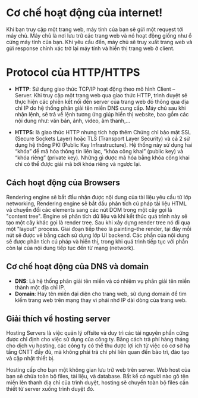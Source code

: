 # Cơ chế hoạt động của internet!

Khi bạn truy cập một trang web, máy tính của bạn sẽ gửi một request tới máy chủ. Máy chủ là nơi lưu trữ các trang web và nó hoạt động giống như ổ cứng máy tính của bạn. Khi yêu cầu đến, máy chủ sẽ truy xuất trang web và gửi response chính xác trở lại máy tính và hiển thị trang web ở client.  


# Protocol của HTTP/HTTPS

 - **HTTP**: Sử dụng giao thức TCP/IP hoạt động theo mô hình Client – Server. Khi truy cập một trang web qua giao thức HTTP, trình duyệt sẽ thực hiện các phiên kết nối đến server của trang web đó thông qua địa chỉ IP do hệ thống phân giải tên miền DNS cung cấp. Máy chủ sau khi nhận lệnh, sẽ trả về lệnh tương ứng giúp hiển thị website, bao gồm các nội dung như: văn bản, ảnh, video, âm thanh,…
 
 - **HTTPS**:  là giao thức HTTP nhưng tích hợp thêm Chứng chỉ bảo mật SSL (Secure Sockets Layer) hoặc TLS (Transport Layer Security) và cả 2 sử dụng hệ thống PKI (Public Key Infrastructure). Hệ thống này sử dụng hai “khóa” để mã hóa thông tin liên lạc, “khóa công khai” (public key) và “khóa riêng” (private key). Những gì được mã hóa bằng khóa công khai chỉ có thể được giải mã bởi khóa riêng và ngược lại.

## Cách hoạt động của Browsers
Rendering engine sẽ bắt đầu nhận được nội dung của tài liệu yêu cầu từ lớp networking, Rendering engine sẽ bắt đầu phân tích cú pháp tài liệu HTML và chuyển đổi các elements sang các nút DOM trong một cây gọi là "content tree". Engine sẽ phân tích dữ liệu và khi kết thúc quá trình này sẽ tạo một cây khác gọi là render tree. Sau khi xây dựng render tree nó đi qua một "layout" process. Giai đoạn tiếp theo là painting–the render, tại đây mỗi nút sẽ được vẽ bằng cách sử dụng lớp UI backend. Các phần của nội dung sẽ được phân tích cú pháp và hiển thị, trong khi quá trình tiếp tục với phần còn lại của nội dung tiếp tục đến từ mạng (network).

## Cơ chế hoạt động của DNS và domain

 - **DNS**: Là hệ thống phân giải tên miền và có nhiệm vụ phân giải tên miền thành một địa chỉ IP.
 - **Domain**: Hay tên miền đại diện cho trang web, sử dụng domain để tìm kiếm trang web trên mạng thay vì phải nhớ IP dài dòng của trang
   web.

## Giải thích về hosting server
Hosting Servers là việc quản lý offsite và duy trì các tài nguyên phần cứng được chỉ định cho việc sử dụng của công ty. Bằng cách trả phí hàng tháng cho dịch vụ hosting, các công ty có thể thu được lợi ích từ việc có cơ sở hạ tầng CNTT đầy đủ, mà không phải trả chi phí liên quan đến bảo trì, đào tạo và cập nhật thiết bị.

Hosting cấp cho bạn một không gian lưu trữ web trên server. Web host của bạn sẽ chứa toàn bộ files, tài liệu, và database. Bất kể có người nào gõ tên miền lên thanh địa chỉ của trình duyệt, hosting sẽ chuyển toàn bộ files cần thiết từ server xuống trình duyệt đó.
